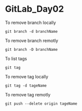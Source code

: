 # GitLab_Day02

To remove branch locally
```
git branch -d branchName
```

To remove branch remotly
```
git branch -D branchName
```
To list tags
```
git tag
```

To remove tag locally
```
git tag -d tageName
```

To remove tag remotly
```
git push --delete origin tageName
```
